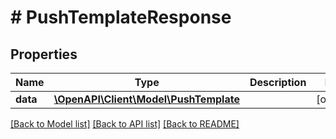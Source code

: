 # # PushTemplateResponse

## Properties

Name | Type | Description | Notes
------------ | ------------- | ------------- | -------------
**data** | [**\OpenAPI\Client\Model\PushTemplate**](PushTemplate.md) |  | [optional]

[[Back to Model list]](../../README.md#models) [[Back to API list]](../../README.md#endpoints) [[Back to README]](../../README.md)
